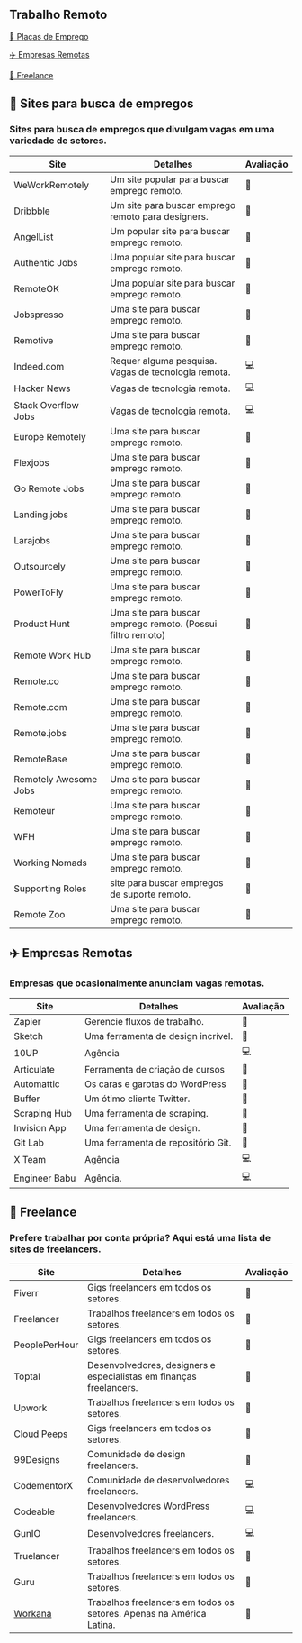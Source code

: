 ## Trabalho Remoto

<a href="#📌-sites-para-busca-de-empregos">📌 Placas de Emprego</a>

<a href="#✈️-Empresas-Remotas">✈️ Empresas Remotas</a>

<a href="#🔨-Freelance">🔨 Freelance</a>

## 📌 Sites para busca de empregos

### Sites para busca de empregos que divulgam vagas em uma variedade de setores.

| Site                  | Detalhes                                            | Avaliação |
| --------------------- | --------------------------------------------------- | --------- |
| WeWorkRemotely        | Um site popular para buscar emprego remoto.                | 🌟        |
| Dribbble              | Um site para buscar emprego remoto para designers.         | 🎨        |
| AngelList             | Um popular site para buscar emprego remoto.                | 🌟        |
| Authentic Jobs        | Uma popular site para buscar emprego remoto.                | 🌟        |
| RemoteOK              | Uma popular site para buscar emprego remoto.                | 🌟        |
| Jobspresso            | Uma site para buscar emprego remoto.                        | 🌟        |
| Remotive              | Uma site para buscar emprego remoto.                        | 🌟        |
| Indeed.com            | Requer alguma pesquisa. Vagas de tecnologia remota. | 💻        |
| Hacker News           | Vagas de tecnologia remota.                         | 💻        |
| Stack Overflow Jobs   | Vagas de tecnologia remota.                         | 💻        |
| Europe Remotely       | Uma site para buscar emprego remoto.                        | 🌟        |
| Flexjobs              | Uma site para buscar emprego remoto.                        | 🌟        |
| Go Remote Jobs        | Uma site para buscar emprego remoto.                        | 🌟        |
| Landing.jobs          | Uma site para buscar emprego remoto.                        | 🌟        |
| Larajobs              | Uma site para buscar emprego remoto.                        | 🌟        |
| Outsourcely           | Uma site para buscar emprego remoto.                        | 🌟        |
| PowerToFly            | Uma site para buscar emprego remoto.                        | 🌟        |
| Product Hunt          | Uma site para buscar emprego remoto. (Possui filtro remoto) | 🌟        |
| Remote Work Hub       | Uma site para buscar emprego remoto.                        | 🌟        |
| Remote.co             | Uma site para buscar emprego remoto.                        | 🌟        |
| Remote.com            | Uma site para buscar emprego remoto.                        | 🌟        |
| Remote.jobs           | Uma site para buscar emprego remoto.                        | 🌟        |
| RemoteBase            | Uma site para buscar emprego remoto.                        | 🌟        |
| Remotely Awesome Jobs | Uma site para buscar emprego remoto.                        | 🌟        |
| Remoteur              | Uma site para buscar emprego remoto.                        | 🌟        |
| WFH                   | Uma site para buscar emprego remoto.                        | 🌟        |
| Working Nomads        | Uma site para buscar emprego remoto.                        | 🌟        |
| Supporting Roles      | site para buscar empregos de suporte remoto.                | 📱        |
| Remote Zoo            | Uma site para buscar emprego remoto.                        | 🌟        |

## ✈️ Empresas Remotas

### Empresas que ocasionalmente anunciam vagas remotas.

| Site          | Detalhes                           | Avaliação |
| ------------- | ---------------------------------- | --------- |
| Zapier        | Gerencie fluxos de trabalho.       | 🌟        |
| Sketch        | Uma ferramenta de design incrível. | 🌟        |
| 10UP          | Agência                            | 💻        |
| Articulate    | Ferramenta de criação de cursos    | 🌟        |
| Automattic    | Os caras e garotas do WordPress    | 🌟        |
| Buffer        | Um ótimo cliente Twitter.          | 🌟        |
| Scraping Hub  | Uma ferramenta de scraping.        | 🌟        |
| Invision App  | Uma ferramenta de design.          | 🌟        |
| Git Lab       | Uma ferramenta de repositório Git. | 🌟        |
| X Team        | Agência                            | 💻        |
| Engineer Babu | Agência.                           | 💻        |

## 🔨 Freelance

### Prefere trabalhar por conta própria? Aqui está uma lista de sites de freelancers.

| Site                                | Detalhes                                                             | Avaliação |
| ----------------------------------- | -------------------------------------------------------------------- | --------- |
| Fiverr                              | Gigs freelancers em todos os setores.                                | 🌟        |
| Freelancer                          | Trabalhos freelancers em todos os setores.                           | 🌟        |
| PeoplePerHour                       | Gigs freelancers em todos os setores.                                | 🌟        |
| Toptal                              | Desenvolvedores, designers e especialistas em finanças freelancers.  | 🌟        |
| Upwork                              | Trabalhos freelancers em todos os setores.                           | 🌟        |
| Cloud Peeps                         | Gigs freelancers em todos os setores.                                | 🌟        |
| 99Designs                           | Comunidade de design freelancers.                                    | 🎨        |
| CodementorX                         | Comunidade de desenvolvedores freelancers.                           | 💻        |
| Codeable                            | Desenvolvedores WordPress freelancers.                               | 💻        |
| GunIO                               | Desenvolvedores freelancers.                                         | 💻        |
| Truelancer                          | Trabalhos freelancers em todos os setores.                           | 🌟        |
| Guru                                | Trabalhos freelancers em todos os setores.                           | 🌟        |
| [Workana](https://www.workana.com/) | Trabalhos freelancers em todos os setores. Apenas na América Latina. | 🌟        |
